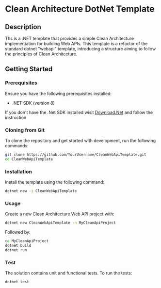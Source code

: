 # Clean Architecture DotNet Template

## Description

Ths is a .NET template that provides a simple Clean Architecture implementation for building Web APIs. This template is a refactor of the standard dotnet "webapi" template, introducing a structure aiming to follow the principles of Clean Architecture.

## Getting Started

### Prerequisites

Ensure you have the following prerequisites installed:

- .NET SDK (version 8)

If you don't have the .Net SDK installed wisit [Download.Net](https://dotnet.microsoft.com/en-us/download) and follow the instruction



### Cloning from Git
To clone the repository and get started with development, run the following commands:

```bash
git clone https://github.com/YourUsername/CleanWebApiTemplate.git
cd CleanWebApiTemplate
```

### Installation

Install the template using the following command:

```bash
dotnet new -i CleanWebApiTemplate
```

### Usage
Create a new Clean Architecture Web API project with:
```bash
dotnet new CleanWebApiTemplate -n MyCleanApiProject
```

Followed by:
```bash
cd MyCleanApiProject
dotnet build
dotnet run
```

### Test
The solution contains unit and functional tests.
To run the tests:
```bash
dotnet test
```
